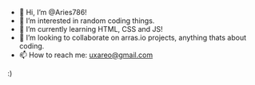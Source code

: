 - 👋 Hi, I’m @Aries786!
- 👀 I’m interested in random coding things.
- 🌱 I’m currently learning HTML, CSS and JS!
- 💞️ I’m looking to collaborate on arras.io projects, anything thats about coding.
- 📫 How to reach me: <uxareo@gmail.com>

:)
